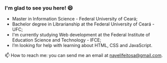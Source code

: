  
### I'm glad to see you here! :smile: 


* Master in Information Science - Federal University of Ceará;
* Bachelor degree in Librarianship at the Federal University of Ceará - UFC;
* I'm currently studying Web development at the Federal Institute of Education Science and Technology - IFCE;
* I’m looking for help with learning about HTML, CSS and JavaScript. 

:mailbox: How to reach me: you can send me an email at nayelifeitosa@gmail.com.

<!--
**NayeliDev/NayeliDev** is a ✨ _special_ ✨ repository because its `README.md` (this file) appears on your GitHub profile.

Here are some ideas to get you started:

- 🌱 I’m currently learning Python
- 👯 I’m looking to collaborate on ...
- 🤔 I’m looking for help with ...
- 💬 Ask me about ...
- 📫 How to reach me: ...
- 😄 Pronouns: ...
- ⚡ Fun fact: ...
-->
